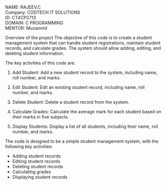 NAME: RAJEEV.C  
Company: CODTECH IT SOLUTIONS  
ID: CT4CP2713   
DOMAIN: C PROGRAMMING  
MENTOR: Muzammil  

Overview of the project
The objective of this code is to create a student management system that can handle student registrations, maintain student records, and calculate grades. The system should allow adding, editing, and deleting student information.

The key activities of this code are:
1. Add Student: Add a new student record to the system, including name, roll number, and marks.

2. Edit Student: Edit an existing student record, including name, roll number, and marks.

3. Delete Student: Delete a student record from the system.

4. Calculate Grades: Calculate the average mark for each student based on their marks in five subjects.

5. Display Students: Display a list of all students, including their name, roll number, and marks.

The code is designed to be a simple student management system, with the following key activities:

- Adding student records
- Editing student records
- Deleting student records
- Calculating grades
- Displaying student records
